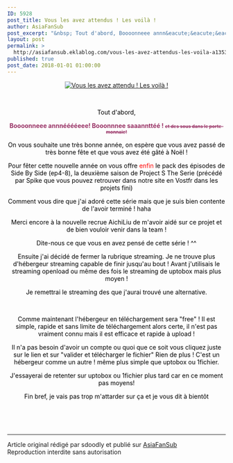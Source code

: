 ```yaml
---
ID: 5928
post_title: Vous les avez attendus ! Les voilà !
author: AsiaFanSub
post_excerpt: "&nbsp; Tout d'abord, Boooonneee annn&eacute;&eacute;&eacute;&eacute;eee!&nbsp;Booonnnee saaanntt&eacute;&eacute; ! et des sous dans le porte-monnaie! On vous souhaite une&nbsp;tr&egrave;s bonne ann&eacute;e, on esp&egrave;re que vous avez pass&eacute; de tr&egrave;s bonne f&ecirc;te et que vous avez &eacute;t&eacute; g&acirc;t&eacute; &agrave; No&euml;l ! Pour f&ecirc;ter cette nouvelle ann&eacute;e on vous offre enfin le..."
layout: post
permalink: >
  http://asiafansub.eklablog.com/vous-les-avez-attendus-les-voila-a135344856
published: true
post_date: 2018-01-01 01:00:00
---
```

<p style="text-align: center;"><a href="http://ekladata.com/Ni9L1iN-sngX3MvyvLlrxiv_7L4.jpg"><img src="https://united-subs.dearclouds.com/wp-content/uploads/2018/05/677d7c19a95c1ca9b5337043485208f2.jpg" alt="Vous les avez attendu ! Les voil&agrave; !"/></a></p>
<p style="text-align: center;">&nbsp;</p>
<p style="text-align: center;"><span style="color: #000000;">Tout d'abord,</span></p>
<p style="text-align: center;"><strong><span style="color: #993366;">Boooonneee annn&eacute;&eacute;&eacute;&eacute;eee!&nbsp;Booonnnee saaanntt&eacute;&eacute; ! <span style="text-decoration: line-through; font-size: 8pt;">et des sous dans le porte-monnaie!</span></span></strong></p>
<p style="text-align: center;"><span style="color: #000000;"> On vous souhaite une&nbsp;tr&egrave;s bonne ann&eacute;e, on esp&egrave;re que vous avez pass&eacute; de tr&egrave;s bonne f&ecirc;te et que vous avez &eacute;t&eacute; g&acirc;t&eacute; &agrave; No&euml;l !</span></p>
<p style="text-align: center;"><span style="color: #000000;">Pour f&ecirc;ter cette nouvelle ann&eacute;e on vous offre<span style="color: #ff0000;"> enfin</span> le pack des &eacute;pisodes de Side By Side (ep4-8), la deuxi&egrave;me saison de Project S The Serie (pr&eacute;c&eacute;d&eacute; par Spike que vous pouvez retrouver dans notre site en Vostfr dans les projets fini)</span></p>
<p style="text-align: center;"><span style="color: #000000;">Comment vous dire que j'ai ador&eacute; cette s&eacute;rie mais que je suis bien contente de l'avoir termin&eacute; ! haha</span></p>
<p style="text-align: center;"><span style="color: #000000;">Merci encore &agrave; la nouvelle recrue AichiLiu de m'avoir aid&eacute; sur ce projet et de bien vouloir venir dans la team !</span></p>
<p style="text-align: center;"><span style="color: #000000;">Dite-nous ce que vous en avez pens&eacute; de cette s&eacute;rie ! ^^</span></p>
<p style="text-align: center;"><span style="color: #000000;">Ensuite j'ai d&eacute;cid&eacute; de fermer la rubrique streaming. Je ne trouve plus d'h&eacute;bergeur streaming capable de finir jusqu'au bout ! Avant j'utilisais le streaming openload ou m&ecirc;me des fois le streaming de uptobox mais plus moyen ! </span></p>
<p style="text-align: center;"><span style="color: #000000;">Je remettrai le streaming des que j'aurai trouv&eacute; une alternative.</span></p>
<p style="text-align: center;">&nbsp;</p>
<p style="text-align: center;"><span style="color: #000000;">Comme maintenant l'h&eacute;bergeur en t&eacute;l&eacute;chargement sera "free" ! Il est simple, rapide et sans limite de t&eacute;l&eacute;chargement alors certe, il n'est pas vraiment connu mais il est efficace et rapide &agrave; upload !</span></p>
<p style="text-align: center;"><span style="color: #000000;">Il n'a pas besoin d'avoir un compte ou quoi que ce soit vous cliquez juste sur le lien et sur "valider et t&eacute;l&eacute;charger le fichier" Rien de plus ! C'est un h&eacute;bergeur comme un autre ! m&ecirc;me plus simple que uptobox ou 1fichier.</span></p>
<p style="text-align: center;"><span style="color: #000000;">J'essayerai de retenter sur uptobox ou 1fichier plus tard car en ce moment pas moyens!</span></p>
<p style="text-align: center;"><span style="color: #000000;">Fin bref, je vais pas trop m'attarder sur &ccedil;a et je vous dit &agrave; bient&ocirc;t</span></p><br /><br /><br /><hr />Article original rédigé par sdoodly et publié sur <a href="http://asiafansub.eklablog.com/">AsiaFanSub</a> <br /> Reproduction interdite sans autorisation